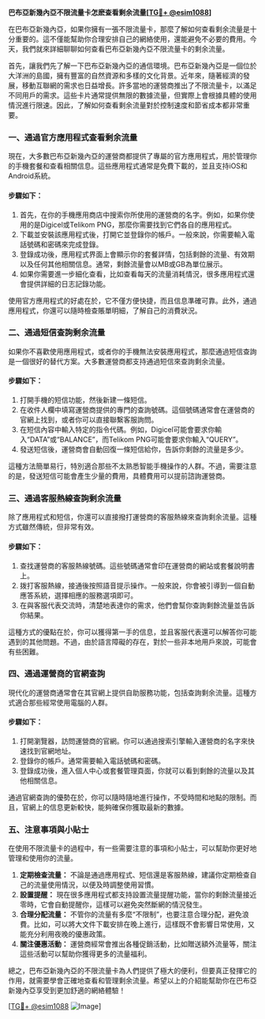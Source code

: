 **巴布亞新幾內亞不限流量卡怎麽查看剩余流量[[TG💪+ @esim1088](https://t.me/s/esim1088)]**

在巴布亞新幾內亞，如果你擁有一張不限流量卡，那麼了解如何查看剩余流量是十分重要的。這不僅能幫助你合理安排自己的網絡使用，還能避免不必要的費用。今天，我們就來詳細聊聊如何查看巴布亞新幾內亞不限流量卡的剩余流量。

首先，讓我們先了解一下巴布亞新幾內亞的通信環境。巴布亞新幾內亞是一個位於大洋洲的島國，擁有豐富的自然資源和多樣的文化背景。近年來，隨著經濟的發展，移動互聯網的需求也日益增長。許多當地的運營商推出了不限流量卡，以滿足不同用戶的需求。這些卡片通常提供無限的數據流量，但實際上會根據具體的使用情況進行限速。因此，了解如何查看剩余流量對於控制速度和節省成本都非常重要。

### **一、通過官方應用程式查看剩余流量**

現在，大多數巴布亞新幾內亞的運營商都提供了專屬的官方應用程式，用於管理你的手機套餐和查看相關信息。這些應用程式通常是免費下載的，並且支持iOS和Android系統。

#### **步驟如下：**
1. 首先，在你的手機應用商店中搜索你所使用的運營商的名字。例如，如果你使用的是Digicel或Telikom PNG，那麼你需要找到它們各自的應用程式。
2. 下載並安裝該應用程式後，打開它並登錄你的帳戶。一般來說，你需要輸入電話號碼和密碼來完成登錄。
3. 登錄成功後，應用程式界面上會顯示你的套餐詳情，包括剩餘的流量、有效期以及任何其他相關信息。通常，剩餘流量會以MB或GB為單位展示。
4. 如果你需要進一步細化查看，比如查看每天的流量消耗情況，很多應用程式還會提供詳細的日志記錄功能。

使用官方應用程式的好處在於，它不僅方便快捷，而且信息準確可靠。此外，通過應用程式，你還可以隨時檢查賬單明細，了解自己的消費狀況。

### **二、通過短信查詢剩余流量**

如果你不喜歡使用應用程式，或者你的手機無法安裝應用程式，那麼通過短信查詢是一個很好的替代方案。大多數運營商都支持通過短信來查詢剩余流量。

#### **步驟如下：**
1. 打開手機的短信功能，然後新建一條短信。
2. 在收件人欄中填寫運營商提供的專門的查詢號碼。這個號碼通常會在運營商的官網上找到，或者你可以直接聯繫客服詢問。
3. 在短信內容中輸入特定的指令代碼。例如，Digicel可能會要求你輸入“DATA”或“BALANCE”，而Telikom PNG可能會要求你輸入“QUERY”。
4. 發送短信後，運營商會自動回復一條短信給你，告訴你剩餘的流量是多少。

這種方法簡單易行，特別適合那些不太熟悉智能手機操作的人群。不過，需要注意的是，發送短信可能會產生少量的費用，具體費用可以提前諮詢運營商。

### **三、通過客服熱線查詢剩余流量**

除了應用程式和短信，你還可以直接撥打運營商的客服熱線來查詢剩余流量。這種方式雖然傳統，但非常有效。

#### **步驟如下：**
1. 查找運營商的客服熱線號碼。這些號碼通常會印在運營商的網站或套餐說明書上。
2. 拨打客服熱線，接通後按照語音提示操作。一般來說，你會被引導到一個自動應答系統，選擇相應的服務選項即可。
3. 在與客服代表交流時，清楚地表達你的需求，他們會幫你查詢剩餘流量並告訴你結果。

這種方式的優點在於，你可以獲得第一手的信息，並且客服代表還可以解答你可能遇到的其他問題。不過，由於語言障礙的存在，對於一些非本地用戶來說，可能會有些困難。

### **四、通過運營商的官網查詢**

現代化的運營商通常會在其官網上提供自助服務功能，包括查詢剩余流量。這種方式適合那些經常使用電腦的人群。

#### **步驟如下：**
1. 打開瀏覽器，訪問運營商的官網。你可以通過搜索引擎輸入運營商的名字來快速找到官網地址。
2. 登錄你的帳戶。通常需要輸入電話號碼和密碼。
3. 登錄成功後，進入個人中心或套餐管理頁面，你就可以看到剩餘的流量以及其他相關信息。

通過官網查詢的優勢在於，你可以隨時隨地進行操作，不受時間和地點的限制。而且，官網上的信息更新較快，能夠確保你獲取最新的數據。

### **五、注意事項與小貼士**

在使用不限流量卡的過程中，有一些需要注意的事項和小貼士，可以幫助你更好地管理和使用你的流量。

1. **定期檢查流量：** 不論是通過應用程式、短信還是客服熱線，建議你定期檢查自己的流量使用情況，以便及時調整使用習慣。
2. **設置提醒：** 現在很多應用程式都支持設置流量提醒功能，當你的剩餘流量接近零時，它會自動提醒你，這樣可以避免突然斷網的情況發生。
3. **合理分配流量：** 不管你的流量有多麼“不限制”，也要注意合理分配，避免浪費。比如，可以將大文件下載安排在晚上進行，這樣既不會影響日常使用，又能充分利用夜晚的優惠政策。
4. **關注優惠活動：** 運營商經常會推出各種促銷活動，比如贈送額外流量等，關注這些活動可以幫助你獲得更多的流量福利。

總之，巴布亞新幾內亞的不限流量卡為人們提供了極大的便利，但要真正發揮它的作用，就需要學會正確地查看和管理剩余流量。希望以上的介紹能幫助你在巴布亞新幾內亞享受到更加舒適的網絡體驗！

[[TG💪+ @esim1088](https://t.me/s/esim1088) ![Image](https://i.postimg.cc/4NQfJmqS/Snipaste-2025-05-13-00-14-12.png)]